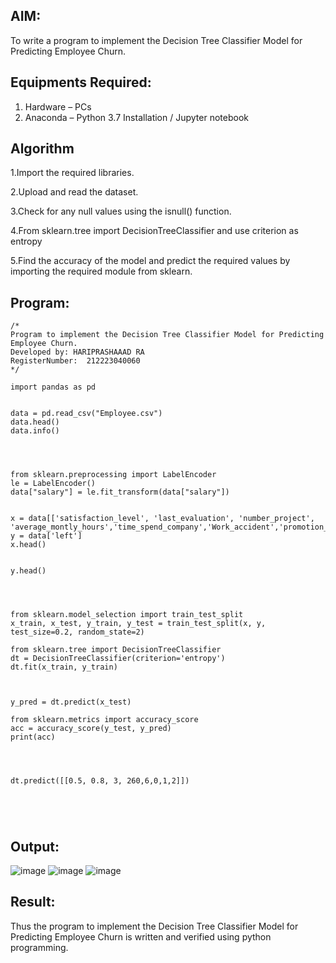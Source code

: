 
## AIM:
To write a program to implement the Decision Tree Classifier Model for Predicting Employee Churn.

## Equipments Required:
1. Hardware – PCs
2. Anaconda – Python 3.7 Installation / Jupyter notebook

## Algorithm
1.Import the required libraries.  
 
2.Upload and read the dataset. 
 
3.Check for any null values using the isnull() function. 
 
4.From sklearn.tree import DecisionTreeClassifier and use criterion as entropy  
 
5.Find the accuracy of the model and predict the required values by importing the required module from sklearn.
## Program:
```
/*
Program to implement the Decision Tree Classifier Model for Predicting Employee Churn.
Developed by: HARIPRASHAAAD RA 
RegisterNumber:  212223040060
*/
```

```
import pandas as pd


data = pd.read_csv("Employee.csv")
data.head()
data.info()




from sklearn.preprocessing import LabelEncoder
le = LabelEncoder()
data["salary"] = le.fit_transform(data["salary"])


x = data[['satisfaction_level', 'last_evaluation', 'number_project', 'average_montly_hours','time_spend_company','Work_accident','promotion_last_5years','salary']]
y = data['left']
x.head()


y.head()




from sklearn.model_selection import train_test_split
x_train, x_test, y_train, y_test = train_test_split(x, y, test_size=0.2, random_state=2)

from sklearn.tree import DecisionTreeClassifier
dt = DecisionTreeClassifier(criterion='entropy')
dt.fit(x_train, y_train)



y_pred = dt.predict(x_test)

from sklearn.metrics import accuracy_score
acc = accuracy_score(y_test, y_pred)
print(acc)




dt.predict([[0.5, 0.8, 3, 260,6,0,1,2]])





```
## Output:
![image](https://github.com/user-attachments/assets/bd381779-47e0-49e5-8bff-084341d44596)
![image](https://github.com/user-attachments/assets/35bbec02-60db-42f5-87f9-f7baf6bc00ce)
![image](https://github.com/user-attachments/assets/51abef32-c410-481c-836b-a7cf07767dcb)



## Result:
Thus the program to implement the  Decision Tree Classifier Model for Predicting Employee Churn is written and verified using python programming.

